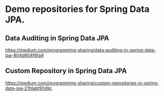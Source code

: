 # Demo repositories for Spring Data JPA.
## Data Auditing in Spring Data JPA
https://medium.com/programming-sharing/data-auditing-in-spring-data-jpa-804d804f6fa9

## Custom Repository in Spring Data JPA
https://medium.com/programming-sharing/custom-repositories-in-spring-data-jpa-21fdabf91d9c
